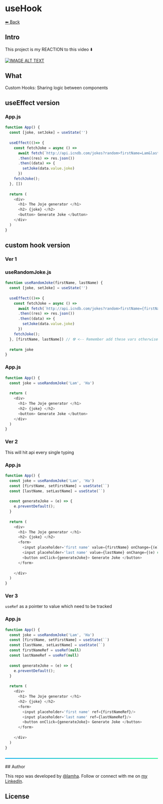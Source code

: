 # useHook

[⬅ Back](../README.md)


## Intro 
This project is my REACTION to this video ⬇️

<div>
  <a href="https://www.youtube.com/watch?v=nshyjApIovo"><img src="https://img.youtube.com/vi/nshyjApIovo/0.jpg" alt="IMAGE ALT TEXT"></a>
</div>

## What
Custom Hooks: Sharing logic between components 

## useEffect version 
### App.js 
```js
function App() {
  const [joke, setJoke] = useState('')

  useEffect(()=> {
    const fetchJoke = async () => 
      await fetch(`http://api.icndb.com/jokes?random>firstName=Lam&lastName=Ha`)
      .then((res) => res.json())
      .then((data) => {
        setJoke(data.value.joke)
      })
    fetchJoke();
  }, [])

  return (
    <div>
      <h1> The Joje generator </h1>
      <h2> {joke} </h2>
      <button> Generate Joke </button>
    </div>
  )
}
```

## custom hook version 
### Ver 1
### useRandomJoke.js
```js
function useRandomJoke(firstName, lastName) {
  const [joke, setJoke] = useState('')

  useEffect(()=> {
    const fetchJoke = async () => 
      await fetch(`http://api.icndb.com/jokes?random>firstName={firstName}&lastName={lastName}`)
      .then((res) => res.json())
      .then((data) => {
        setJoke(data.value.joke)
      })
    fetchJoke();
  }, [firstName, lastName]) // ☢️ <-- Remember add these vars otherwise got unexpected behaviors

  return joke
}
```
### App.js 
```js
function App() {
  const joke = useRandomJoke('Lam', 'Ha')

  return (
    <div>
      <h1> The Joje generator </h1>
      <h2> {joke} </h2>
      <button> Generate Joke </button>
    </div>
  )
}
```
### Ver 2
This will hit api every single typing 
### App.js 
```js
function App() {
  const joke = useRandomJoke('Lam', 'Ha')
  const [firstName, setFirstName] = useState(``)
  const [lastName, setLastName] = useState(``)

  const generateJoke = (e) => {
    e.preventDefault();
  }

  return (
    <div>
      <h1> The Joje generator </h1>
      <h2> {joke} </h2>
      <form>
        <input placeholder='first name' value={firstName} onChange={(e) => setFirstName(e.target.value)}/>
        <input placeholder='last name' value={lastName} onChange={(e) => setLastName(e.target.value)}/>
        <button onClick={generateJoke}> Generate Joke </button>
      </form>
      
    </div>
  )
}
```



### Ver 3
`useRef` as a pointer to value which need to be tracked 

### App.js 
```js
function App() {
  const joke = useRandomJoke('Lam', 'Ha')
  const [firstName, setFirstName] = useState(``)
  const [lastName, setLastName] = useState(``)
  const firstNameRef = useRef(null)
  const lastNameRef = useRef(null)

  const generateJoke = (e) => {
    e.preventDefault();
  }

  return (
    <div>
      <h1> The Joje generator </h1>
      <h2> {joke} </h2>
      <form>
        <input placeholder='first name' ref={firstNameRef}/>
        <input placeholder='last name' ref={lastNameRef}/>
        <button onClick={generateJoke}> Generate Joke </button>
      </form>
      
    </div>
  )
}
```

<p><img type="separator" height=8px width="100%" src="https://github.com/HaLamUs/nft-drop/blob/main/assets/aqua.png"></p>
## Author

This repo was developed by [@lamha](https://github.com/HaLamUs). 
Follow or connect with me on [my LinkedIn](https://www.linkedin.com/in/lamhacs). 

## License
